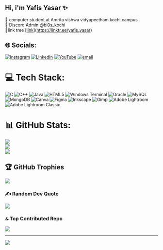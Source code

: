 ## Hi, i'm Yafis Yasar ✨

🔭 computer student at Amrita vishwa vidyapeetham kochi campus<br/>
👾 Discord Admin @bi0s_kochi<br/>
🌲link tree [[link](linktr.ee/yafis_yasar)](https://linktr.ee/yafis_yasar)


## 🌐 Socials:
[![Instagram](https://img.shields.io/badge/Instagram-%23E4405F.svg?logo=Instagram&logoColor=white)](https://instagram.com/yafis_yasar) [![LinkedIn](https://img.shields.io/badge/LinkedIn-%230077B5.svg?logo=linkedin&logoColor=white)](https://linkedin.com/in/yafis_yasar) [![YouTube](https://img.shields.io/badge/YouTube-%23FF0000.svg?logo=YouTube&logoColor=white)](https://youtube.com/@louie_is_live) [![email](https://img.shields.io/badge/Email-D14836?logo=gmail&logoColor=white)](mailto:yasaryafis@gmail.com) 

# 💻 Tech Stack:
![C](https://img.shields.io/badge/c-%2300599C.svg?style=for-the-badge&logo=c&logoColor=white) ![C++](https://img.shields.io/badge/c++-%2300599C.svg?style=for-the-badge&logo=c%2B%2B&logoColor=white) ![Java](https://img.shields.io/badge/java-%23ED8B00.svg?style=for-the-badge&logo=openjdk&logoColor=white) ![HTML5](https://img.shields.io/badge/html5-%23E34F26.svg?style=for-the-badge&logo=html5&logoColor=white) ![Windows Terminal](https://img.shields.io/badge/Windows%20Terminal-%234D4D4D.svg?style=for-the-badge&logo=windows-terminal&logoColor=white) ![Oracle](https://img.shields.io/badge/Oracle-F80000?style=for-the-badge&logo=oracle&logoColor=white) ![MySQL](https://img.shields.io/badge/mysql-4479A1.svg?style=for-the-badge&logo=mysql&logoColor=white) ![MongoDB](https://img.shields.io/badge/MongoDB-%234ea94b.svg?style=for-the-badge&logo=mongodb&logoColor=white) ![Canva](https://img.shields.io/badge/Canva-%2300C4CC.svg?style=for-the-badge&logo=Canva&logoColor=white) ![Figma](https://img.shields.io/badge/figma-%23F24E1E.svg?style=for-the-badge&logo=figma&logoColor=white) ![Inkscape](https://img.shields.io/badge/Inkscape-e0e0e0?style=for-the-badge&logo=inkscape&logoColor=080A13) ![Gimp](https://img.shields.io/badge/Gimp-657D8B?style=for-the-badge&logo=gimp&logoColor=FFFFFF) ![Adobe Lightroom](https://img.shields.io/badge/Adobe%20Lightroom-31A8FF.svg?style=for-the-badge&logo=Adobe%20Lightroom&logoColor=white) ![Adobe Lightroom Classic](https://img.shields.io/badge/Adobe%20Lightroom%20Classic-31A8FF.svg?style=for-the-badge&logo=Adobe%20Lightroom%20Classic&logoColor=white)
# 📊 GitHub Stats:
![](https://github-readme-stats.vercel.app/api?username=yafisyasar&theme=transparent&hide_border=false&include_all_commits=true&count_private=false)<br/>
![](https://nirzak-streak-stats.vercel.app/?user=yafisyasar&theme=transparent&hide_border=false)<br/>
![](https://github-readme-stats.vercel.app/api/top-langs/?username=yafisyasar&theme=transparent&hide_border=false&include_all_commits=true&count_private=false&layout=compact)

## 🏆 GitHub Trophies
![](https://github-profile-trophy.vercel.app/?username=yafisyasar&theme=radical&no-frame=false&no-bg=true&margin-w=4)

### ✍️ Random Dev Quote
![](https://quotes-github-readme.vercel.app/api?type=horizontal&theme=radical)

### 🔝 Top Contributed Repo
![](https://github-contributor-stats.vercel.app/api?username=yafisyasar&limit=5&theme=dark&combine_all_yearly_contributions=true)

---
[![](https://visitcount.itsvg.in/api?id=yafisyasar&icon=0&color=0)](https://visitcount.itsvg.in)

<!-- Proudly created with GPRM ( https://gprm.itsvg.in ) -->

